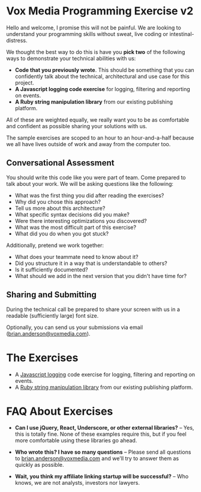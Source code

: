 # Vox Media Programming Exercise v2

Hello and welcome, I promise this will not be painful.  We are looking to understand your programming skills without sweat, live coding or intestinal-distress.

We thought the best way to do this is have you **pick two** of the following ways to demonstrate your technical abilities with us:

* **Code that you previously wrote**. This should be something that you can confidently talk about the technical, architectural and use case for this project.
* **A Javascript logging code exercise** for logging, filtering and reporting on events.
* **A Ruby string manipulation library** from our existing publishing platform.

All of these are weighted equally, we really want you to be as comfortable and confident as possible sharing your solutions with us.

The sample exercises are scoped to an hour to an hour-and-a-half because we all have lives outside of work and away from the computer too.

## Conversational Assessment

You should write this code like you were part of team. Come prepared to talk about your work.  We will be asking questions like the following:

* What was the first thing you did after reading the exercises?
* Why did you chose this approach?
* Tell us more about this architecture?
* What specific syntax decisions did you make?
* Were there interesting optimizations you discovered?
* What was the most difficult part of this exercise?
* What did you do when you got stuck?

Additionally, pretend we work together:

* What does your teammate need to know about it?
* Did you structure it in a way that is understandable to others?
* Is it sufficiently documented?
* What should we add in the next version that you didn't have time for?

## Sharing and Submitting

During the technical call be prepared to share your screen with us in a readable (sufficiently large) font size.

Optionally, you can send us your submissions via email ([brian.anderson@voxmedia.com](mailto://brian.anderson@voxmedia.com)).


# The Exercises

* A [Javascript logging](https://github.com/voxmedia/revenue-hiring/tree/master/exercise-javascript-logging) code exercise for logging, filtering and reporting on events.
* A [Ruby string manipulation library](https://github.com/voxmedia/moving-to-directories/tree/master/exericse-ruby-string-replacement) from our existing publishing platform.


# FAQ About Exercises

* **Can I use jQuery, React, Underscore, or other external libraries?** – Yes, this is totally fine. None of these examples require this, but if you feel more comfortable using these libraries go ahead.

* **Who wrote this? I have so many questions** – Please send all questions to [brian.anderson@voxmedia.com](mailto://brian.anderson@voxmedia.com) and we'll try to answer them as quickly as possible.

* **Wait, you think my affiliate linking startup will be successful?** – Who knows, we are not analysts, investors nor lawyers.
